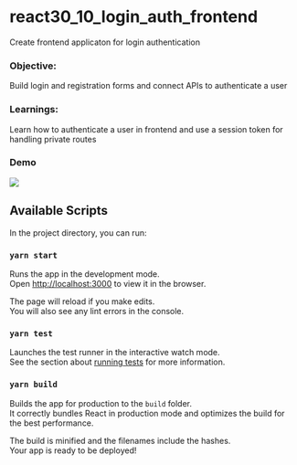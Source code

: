 # react30_10_login_auth_frontend
Create frontend applicaton for login authentication

### Objective:
Build login and registration forms and connect APIs to authenticate a user

### Learnings:
Learn how to authenticate a user in frontend and use a session token for handling private routes

### Demo  
<img src="https://res.cloudinary.com/dk22rcdch/image/upload/v1597338639/Blogimages/1_screen3_pahzhf.png" />

## Available Scripts
In the project directory, you can run:

### `yarn start`

Runs the app in the development mode.<br />
Open [http://localhost:3000](http://localhost:3000) to view it in the browser.

The page will reload if you make edits.<br />
You will also see any lint errors in the console.

### `yarn test`

Launches the test runner in the interactive watch mode.<br />
See the section about [running tests](https://facebook.github.io/create-react-app/docs/running-tests) for more information.

### `yarn build`

Builds the app for production to the `build` folder.<br />
It correctly bundles React in production mode and optimizes the build for the best performance.

The build is minified and the filenames include the hashes.<br />
Your app is ready to be deployed!
